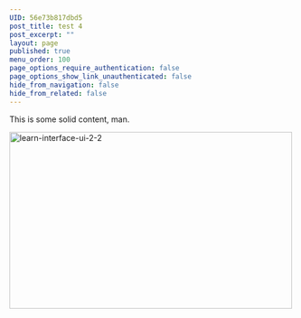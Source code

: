 ```yaml
---
UID: 56e73b817dbd5
post_title: test 4
post_excerpt: ""
layout: page
published: true
menu_order: 100
page_options_require_authentication: false
page_options_show_link_unauthenticated: false
hide_from_navigation: false
hide_from_related: false
---
```

<p>This is some solid content, man.</p>

<p><a href="https://dev-mesosphere-documentation.pantheon.io/wp-content/uploads/2016/03/learn-interface-ui-2-2.jpg" rel="attachment wp-att-3876"><img src="https://dev-mesosphere-documentation.pantheon.io/wp-content/uploads/2016/03/learn-interface-ui-2-2.jpg" alt="learn-interface-ui-2-2" width="500" height="313" class="alignnone size-full wp-image-3876" /></a></p>
